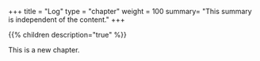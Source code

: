 +++
title = "Log"
type = "chapter"
weight = 100
summary= "This summary is independent of the content."
+++

{{% children description="true" %}}

This is a new chapter.